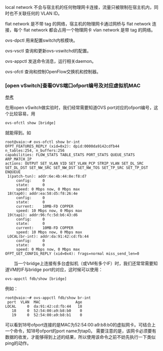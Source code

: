 local network 不会与宿主机的任何物理网卡连接，流量只被限制在宿主机内，同时也不关联任何的 VLAN ID。

flat network 是不带 tag 的网络，宿主机的物理网卡通过网桥与 flat network 连接，每个 flat network 都会占用一个物理网卡
vlan network 是带 tag 的网络。


ovs-dpctl 用来配置switch内核模块。

ovs-vsctl 查询和更新ovs-vswitchd的配置。

ovs-appctl 发送命令消息，运行相关daemon。

ovs-ofctl 查询和控制OpenFlow交换机和控制器。



### [open vSwitch]查看OVS端口ofport编号及对应虚拟机MAC
[参考](https://www.cnblogs.com/azyet/p/3580255.html)

在用open vSwitch做实验时，我们经常需要知道OVS port对应的ofport编号，这个比较容易，用
```
ovs-ofctl show [bridge]
```
就能得到。如

```
root@vaio:~# ovs-ofctl show br-int
OFPT_FEATURES_REPLY (xid=0x2): dpid:0000da9142cdfb44
n_tables:254, n_buffers:256
capabilities: FLOW_STATS TABLE_STATS PORT_STATS QUEUE_STATS ARP_MATCH_IP
actions: OUTPUT SET_VLAN_VID SET_VLAN_PCP STRIP_VLAN SET_DL_SRC SET_DL_DST SET_NW_SRC SET_NW_DST SET_NW_TOS SET_TP_SRC SET_TP_DST ENQUEUE
 1(patch-tun): addr:6e:4b:44:8e:f8:d7
     config:     0
     state:      0
     speed: 0 Mbps now, 0 Mbps max
 18(tap0): addr:ea:58:d5:f8:26:4e
     config:     0
     state:      0
     current:    10MB-FD COPPER
     speed: 10 Mbps now, 0 Mbps max
 19(tap1): addr:96:fc:5d:b6:43:d6
     config:     0
     state:      0
     current:    10MB-FD COPPER
     speed: 10 Mbps now, 0 Mbps max
 LOCAL(br-int): addr:da:91:42:cd:fb:44
     config:     0
     state:      0
     speed: 0 Mbps now, 0 Mbps max
OFPT_GET_CONFIG_REPLY (xid=0x4): frags=normal miss_send_len=0
```

　　当一个bridge上连接有多台虚拟机（或VM有多个IF）时，我们还常常需要知道VM的IF与bridge  port的对应，这时候可以使用：
```
ovs-appctl fdb/show [bridge]
```
例如：
```
root@vaio:~# ovs-appctl fdb/show br-int
 port  VLAN  MAC                Age
LOCAL     0  da:91:42:cd:fb:44   18
   18     0  52:54:00:a9:b8:b0    0
   19     0  52:54:00:a9:b8:b1    0
```
可以看到18号ofport连接的是MAC为52:54:00:a9:b8:b0的虚拟网卡。可结合上一个命令，知18号ofport的port name为tap0。
需要注意的是，该网卡必须要有数据的收发，才能够得到上述的结果，所以使用该命令之前不妨先执行一下类似ping的动作。
